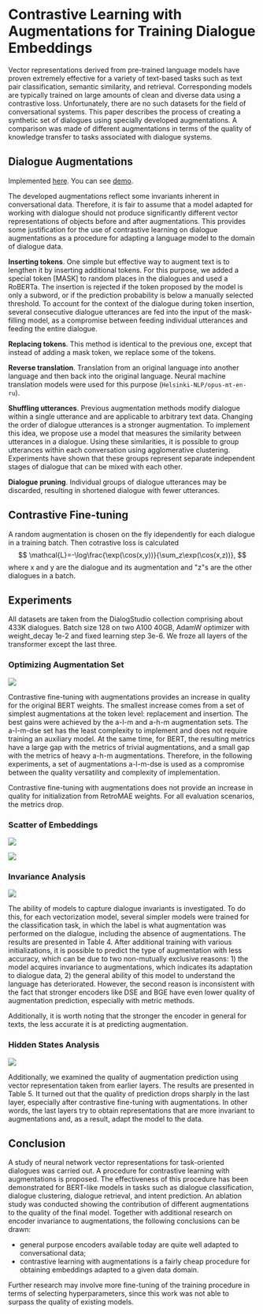 # Contrastive Learning with Augmentations for Training Dialogue Embeddings

Vector representations derived from pre-trained language models have proven extremely effective for a variety of text-based tasks such as text pair classification, semantic similarity, and retrieval. Corresponding models are typically trained on large amounts of clean and diverse data using a contrastive loss. Unfortunately, there are no such datasets for the field of conversational systems. This paper describes the process of creating a synthetic set of dialogues using specially developed augmentations. A comparison was made of different augmentations in terms of the quality of knowledge transfer to tasks associated with dialogue systems.

## Dialogue Augmentations

Implemented [here](https://github.com/voorhs/dialogue-augmentation/tree/main/mylib/augmentations). You can see [demo](https://github.com/voorhs/dialogue-augmentation/tree/main/demo).

The developed augmentations reflect some invariants inherent in conversational data. Therefore, it is fair to assume that a model adapted for working with dialogue should not produce significantly different vector representations of objects before and after augmentations. This provides some justification for the use of contrastive learning on dialogue augmentations as a procedure for adapting a language model to the domain of dialogue data.

**Inserting tokens**. One simple but effective way to augment text is to lengthen it by inserting additional tokens. For this purpose, we added a special token \[MASK\] to random places in the dialogues and used a RoBERTa. The insertion is rejected if the token proposed by the model is only a subword, or if the prediction probability is below a manually selected threshold. To account for the context of the dialogue during token insertion, several consecutive dialogue utterances are fed into the input of the mask-filling model, as a compromise between feeding individual utterances and feeding the entire dialogue.

**Replacing tokens**. This method is identical to the previous one, except that instead of adding a mask token, we replace some of the tokens.

**Reverse translation**. Translation from an original language into another language and then back into the original language. Neural machine translation models were used for this purpose (`Helsinki-NLP/opus-mt-en-ru`).

**Shuffling utterances**. Previous augmentation methods modify dialogue within a single utterance and are applicable to arbitrary text data. Changing the order of dialogue utterances is a stronger augmentation. To implement this idea, we propose use a model that measures the similarity between utterances in a dialogue. Using these similarities, it is possible to group utterances within each conversation using agglomerative clustering. Experiments have shown that these groups represent separate independent stages of dialogue that can be mixed with each other.

**Dialogue pruning**. Individual groups of dialogue utterances may be discarded, resulting in shortened dialogue with fewer utterances.

## Contrastive Fine-tuning

A random augmentation is chosen on the fly idependently for each dialogue in a training batch. Then cotrastive loss is calculated
$$
\mathcal{L}=-\log\frac{\exp(\cos(x,y))}{\sum_z\exp(\cos(x,z))},
$$
where x and y are the dialogue and its augmentation and "z"s are the other dialogues in a batch.

## Experiments

All datasets are taken from the DialogStudio collection comprising about 433K dialogues. Batch size 128 on two A100 40GB, AdamW optimizer with weight_decay 1e-2 and fixed learning step 3e-6. We froze all layers of the transformer except the last three.

### Optimizing Augmentation Set

![](readme_assets/augsets.png)

Contrastive fine-tuning with augmentations provides an increase in quality for the original BERT weights. The smallest increase comes from a set of simplest augmentations at the token level: replacement and insertion. The best gains were achieved by the a-l-m and a-h-m augmentation sets. The a-l-m-dse set has the least complexity to implement and does not require training an auxiliary model. At the same time, for BERT, the resulting metrics have a large gap with the metrics of trivial augmentations, and a small gap with the metrics of heavy a-h-m augmentations. Therefore, in the following experiments, a set of augmentations a-l-m-dse is used as a compromise between the quality
versatility and complexity of implementation.

Contrastive fine-tuning with augmentations does not provide an increase in quality for initialization from RetroMAE weights. For all evaluation scenarios, the metrics drop.

### Scatter of Embeddings

![](readme_assets/scatter-bert.png)

![](readme_assets/scatter-retromae.png)

### Invariance Analysis

![](readme_assets/invariance.png)

The ability of models to capture dialogue invariants is investigated. To do this, for each vectorization model, several simpler models were trained for the classification task, in which the label is what augmentation was performed on the dialogue, including the absence of augmentations. The results are presented in Table 4. After additional training with various initializations, it is possible to predict the type of augmentation with less accuracy, which can be due to two non-mutually exclusive reasons: 1) the model acquires invariance to augmentations, which indicates its adaptation to dialogue data, 2) the general ability of this model to understand the language has deteriorated. However, the second reason is inconsistent with the fact that stronger encoders like DSE and BGE have even lower quality of augmentation prediction, especially with metric methods.

Additionally, it is worth noting that the stronger the encoder in general for texts, the less accurate it is at predicting augmentation.

### Hidden States Analysis

![](readme_assets/hidden-states.png)

Additionally, we examined the quality of augmentation prediction using vector representation taken from earlier layers. The results are presented in Table 5. It turned out that the quality of prediction drops sharply in the last layer, especially after contrastive fine-tuning with augmentations. In other words, the last layers try to obtain representations that are more invariant to augmentations and, as a result, adapt the model to the data.

## Conclusion

A study of neural network vector representations for task-oriented dialogues was carried out. A procedure for contrastive learning with augmentations is proposed. The effectiveness of this procedure has been demonstrated for BERT-like models in tasks such as dialogue classification, dialogue clustering, dialogue retrieval, and intent prediction. An ablation study was conducted showing the contribution of different augmentations to the quality of the final model. Together with additional research on encoder invariance to augmentations, the following conclusions can be drawn:
- general purpose encoders available today are quite well adapted to conversational data;
- contrastive learning with augmentations is a fairly cheap procedure for obtaining embeddings adapted to a given data domain.

Further research may involve more fine-tuning of the training procedure in terms of selecting hyperparameters, since this work was not able to surpass the quality of existing models.
